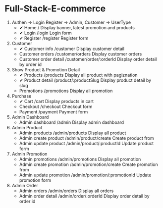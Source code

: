 # Full-Stack-E-commerce
1. Authen -> Login Register -> Admin, Customer -> UserType
    * ✔   Home / Display banner, latest promotion and products
    * ✔   Login /login Login form
    * ✔   Register /register Register form
2. Customer
    * ✔  Customer info /customer Display customer detail
    * Customer orders /customer/orders Display customer orders
    * Customer order detail /customer/order/:orderId Display order detail by order id
3. Show Product & Promotion Detail
    * ✔  Products /products Display all product with pagiznation
    * ✔  Product detail /product/:productSlug Display product detail by slug
    * Promotions /promotions Display all promotion
4. Purchase
    * ✔   Cart /cart Display products in cart
    * Checkout /checkout Checkout form
    * Payment /payment Payment form
5. Admin Dashboard
    * Admin dashboard /admin Display admin dashboard
6. Admin Product
    * Admin products /admin/products Display all product
    * Admin create product /admin/product/create Create product from
    * Admin update product /admin/product/:productId Update product form
7. Admin Promotion
    * Admin promotions /admin/promotions Display all promotion
    * Admin create promotion /admin/promotion/create Create promotion from
    * Admin update promotion /admin/promotion/:promotionId Update promotion form
8. Admin Order
    * Admin orders /admin/orders Display all orders
    * Admin order detail /admin/order/:orderId Display order detail by order id
